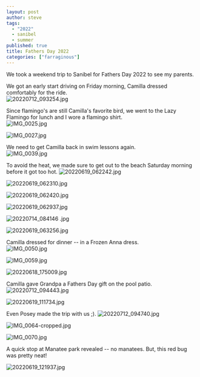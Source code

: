 ```yaml
---
layout: post
author: steve
tags:
  - "2022"
  - sanibel
  - summer
published: true
title: Fathers Day 2022
categories: ["farraginous"]
---
```

We took a weekend trip to Sanibel for Fathers Day 2022 to see my parents.  

We got an early start driving on Friday morning, Camilla dressed comfortably for the ride.  
![20220712_093254.jpg]({{site.baseurl}}/assets/media/20220712_093254.jpg)

Since flamingo's are still Camilla's favorite bird, we went to the Lazy Flamingo for lunch and I wore a flamingo shirt.  
![IMG_0025.jpg]({{site.baseurl}}/assets/media/IMG_0025.jpg)

![IMG_0027.jpg]({{site.baseurl}}/assets/media/IMG_0027.jpg)

We need to get Camilla back in swim lessons again.  
![IMG_0039.jpg]({{site.baseurl}}/assets/media/IMG_0039.jpg)

To avoid the heat, we made sure to get out to the beach Saturday morning before it got too hot.
![20220619_062242.jpg]({{site.baseurl}}/assets/media/20220619_062242.jpg)

![20220619_062310.jpg]({{site.baseurl}}/assets/media/20220619_062310.jpg)

![20220619_062420.jpg]({{site.baseurl}}/assets/media/20220619_062420.jpg)

![20220619_062937.jpg]({{site.baseurl}}/assets/media/20220619_062937.jpg)

![20220714_084146 .jpg]({{site.baseurl}}/assets/media/20220714_084146.jpg)

![20220619_063256.jpg]({{site.baseurl}}/assets/media/20220619_063256.jpg)

Camilla dressed for dinner -- in a Frozen Anna dress.  
![IMG_0050.jpg]({{site.baseurl}}/assets/media/IMG_0050.jpg)

![IMG_0059.jpg]({{site.baseurl}}/assets/media/IMG_0059.jpg)

![20220618_175009.jpg]({{site.baseurl}}/assets/media/20220618_175009.jpg)

Camilla gave Grandpa a Fathers Day gift on the pool patio.  
![20220712_094443.jpg]({{site.baseurl}}/assets/media/20220712_094443.jpg)

![20220619_111734.jpg]({{site.baseurl}}/assets/media/20220619_111734.jpg)

Even Posey made the trip with us ;).
![20220712_094740.jpg]({{site.baseurl}}/assets/media/20220712_094740.jpg)

![IMG_0064-cropped.jpg]({{site.baseurl}}/assets/media/IMG_0064-cropped.jpg)

![IMG_0070.jpg]({{site.baseurl}}/assets/media/IMG_0070.jpg)

A quick stop at Manatee park revealed -- no manatees.  But, this red bug was pretty neat!

![20220619_121937.jpg]({{site.baseurl}}/assets/media/20220619_121937.jpg)
